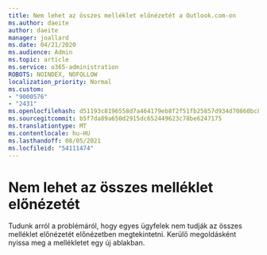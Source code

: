 ```yaml
---
title: Nem lehet az összes melléklet előnézetét a Outlook.com-on
ms.author: daeite
author: daeite
manager: joallard
ms.date: 04/21/2020
ms.audience: Admin
ms.topic: article
ms.service: o365-administration
ROBOTS: NOINDEX, NOFOLLOW
localization_priority: Normal
ms.custom:
- "9000576"
- "2431"
ms.openlocfilehash: d51193c8196558d7a464179eb8f2f51fb25857d934d70860bc84c4f1f2bf0389
ms.sourcegitcommit: b5f7da89a650d2915dc652449623c78be6247175
ms.translationtype: MT
ms.contentlocale: hu-HU
ms.lasthandoff: 08/05/2021
ms.locfileid: "54111474"
---
```

# <a name="cant-preview-all-of-an-attachment"></a>Nem lehet az összes melléklet előnézetét

Tudunk arról a problémáról, hogy egyes ügyfelek nem tudják az összes melléklet előnézetét előnézetben megtekintetni. Kerülő megoldásként nyissa meg a mellékletet egy új ablakban.